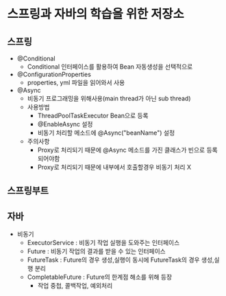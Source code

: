 # 스프링과 자바의 학습을 위한 저장소
## 스프링
- @Conditional
  - Conditional 인터페이스를 활용하여 Bean 자동생성을 선택적으로
- @ConfigurationProperties
  - properties, yml 파일을 읽어와서 사용
- @Async
  - 비동기 프로그래밍을 위해사용(main thread가 아닌 sub thread)
  - 사용방법
    - ThreadPoolTaskExecutor Bean으로 등록
    - @EnableAsync 설정
    - 비동기 처리할 메소드에 @Async("beanName") 설정
  - 주의사항
    - Proxy로 처리되기 때문에 @Async 메소드를 가진 클래스가 빈으로 등록되어야함
    - Proxy로 처리되기 때문에 내부에서 호출할경우 비동기 처리 X
## 스프링부트

## 자바
- 비동기
  - ExecutorService : 비동기 작업 실행을 도와주는 인터페이스
  - Future : 비동기 작업의 결과를 받을 수 있는 인터페이스
  - FutureTask : Future의 경우 생성,실행이 동시에 FutureTask의 경우 생성,실행 분리
  - CompletableFuture : Future의 한계점 해소를 위해 등장
    - 작업 중첩, 콜백작업, 예외처리